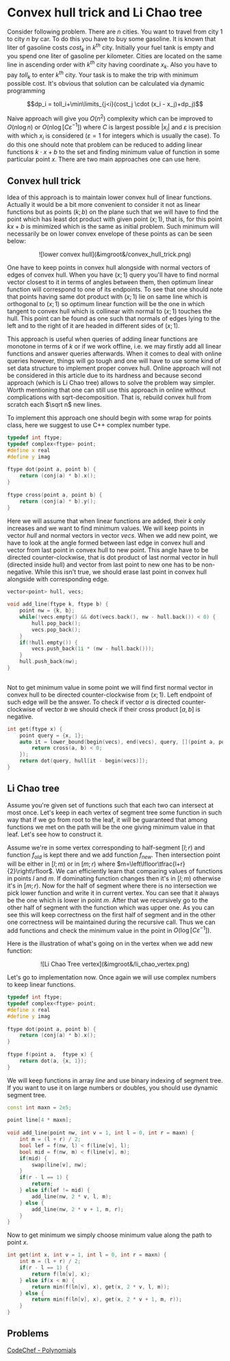 <!--?title Convex hull trick and Li Chao tree -->

# Convex hull trick and Li Chao tree

Consider following problem. There are $n$ cities. You want to travel from city $1$ to city $n$ by car. To do this you have to buy some gasoline. It is known that liter of gasoline costs $cost_k$ in $k^{th}$ city. Initially your fuel tank is empty and you spend one liter of gasoline per kilometer. Cities are located on the same line in ascending order with $k^{th}$ city having coordinate $x_k$. Also you have to pay $toll_k$ to enter $k^{th}$ city. Your task is to make the trip with minimum possible cost. It's obvious that solution can be calculated via dynamic programming

$$dp_i = toll_i+\min\limits_{j<i}(cost_j \cdot (x_i - x_j)+dp_j)$$

Naive approach will give you $O(n^2)$ complexity which can be improved to $O(n \log n)$ or $O(n \log [C \varepsilon^{-1}])$ where $C$ is largest possible $|x_i|$ and $\varepsilon$ is precision with which $x_i$ is considered ($\varepsilon = 1$ for integers which is usually the case). To do this one should note that problem can be reduced to adding linear functions $k \cdot x + b$ to the set and finding minimum value of function in some particular point $x$. There are two main approaches one can use here.

## Convex hull trick

Idea of this approach is to maintain lower convex hull of linear functions. Actually it would be a bit more convenient to consider it not as linear functions but as points $(k;b)$ on the plane such that we will have to find the point which has least dot product with given point $(x;1)$, that is, for this point $kx+b$ is minimized which is the same as initial problem. Such minimum will necessarily be on lower convex envelope of these points as can be seen below:

<center> ![lower convex hull](&imgroot&/convex_hull_trick.png) </center>

One have to keep points in convex hull alongside with normal vectors of edges of convex hull. When you have $(x;1)$ query you'll have to find normal vector closest to it in terms of angles between them, then optimum linear function will correspond to one of its endpoints. To see that one should note that points having same dot product with $(x;1)$ lie on same line which is orthogonal to $(x;1)$ so optimum linear function will be the one in which tangent to convex hull which is collinear with normal to $(x;1)$ touches the hull. This point can be found as one such that normals of edges lying to the left and to the right of it are headed in different sides of $(x;1)$.

This approach is useful when queries of adding linear functions are monotone in terms of $k$ or if we work offline, i.e. we may firstly add all linear functions and answer queries afterwards. When it comes to deal with online queries however, things will go tough and one will have to use some kind of set data structure to implement proper convex hull. Online approach will not be considered in this article due to its hardness and because second approach (which is Li Chao tree) allows to solve the problem way simpler. Worth mentioning that one can still use this approach in online without complications with sqrt-decomposition. That is, rebuild convex hull from scratch each $\sqrt n$ new lines. 

To implement this approach one should begin with some wrap for points class, here we suggest to use C++ complex number type.

```cpp
typedef int ftype;
typedef complex<ftype> point;
#define x real
#define y imag
 
ftype dot(point a, point b) {
	return (conj(a) * b).x();
}
 
ftype cross(point a, point b) {
	return (conj(a) * b).y();
}
```

Here we will assume that when linear functions are added, their $k$ only increases and we want to find minimum values. We will keep points in vector $hull$ and normal vectors in vector $vecs$. When we add new point, we have to look at the angle formed between last edge in convex hull and vector from last point in convex hull to new point. This angle have to be directed counter-clockwise, that is dot product of last normal vector in hull (directed inside hull) and vector from last point to new one has to be non-negative. While this isn't true, we should erase last point in convex hull alongside with corresponding edge.

```cpp
vector<point> hull, vecs;
 
void add_line(ftype k, ftype b) {
    point nw = {k, b};
    while(!vecs.empty() && dot(vecs.back(), nw - hull.back()) < 0) {
        hull.pop_back();
        vecs.pop_back();
    }
    if(!hull.empty()) {
        vecs.push_back(1i * (nw - hull.back()));
    }
    hull.push_back(nw);
}
 
```
Not to get minimum value in some point we will find first normal vector in convex hull to be directed counter-clockwise from $(x;1)$. Left endpoint of such edge will be the answer. To check if vector $a$ is directed counter-clockwise of vector $b$ we should check if their cross product $[a,b]$ is negative.
```cpp
int get(ftype x) {
    point query = {x, 1};
    auto it = lower_bound(begin(vecs), end(vecs), query, [](point a, point b) {
        return cross(a, b) < 0;
    });
    return dot(query, hull[it - begin(vecs)]);
}
```

## Li Chao tree

Assume you're given set of functions such that each two can intersect at most once. Let's keep in each vertex of segment tree some function in such way that if we go from root to the leaf, it will be guaranteed that among functions we met on the path will be the one giving minimum value in that leaf. Let's see how to construct it.

Assume we're in some vertex corresponding to half-segment $[l;r)$ and function $f_{old}$ is kept there and we add function $f_{new}$. Then intersection point will be either in $[l;m)$ or in $[m;r)$ where $m=\left\lfloor\tfrac{l+r}{2}\right\rfloor$. We can efficiently learn that comparing values of functions in points $l$ and $m$. If dominating function changes then it's in $[l;m)$ otherwise it's in $[m;r)$. Now for the half of segment where there is no intersection we pick lower function and write it in current vertex. You can see that it always be the one which is lower in point $m$. After that we recursively go to the other half of segment with the function which was upper one. As you can see this will keep correctness on the first half of segment and in the other one correctness will be maintained during the recursive call. Thus we can add functions and check the minimum value in the point in $O(\log [C\varepsilon^{-1}])$.

Here is the illustration of what's going on in the vertex when we add new function:

<center>![Li Chao Tree vertex](&imgroot&/li_chao_vertex.png)</center>

Let's go to implementation now. Once again we will use complex numbers to keep linear functions.

```cpp
typedef int ftype;
typedef complex<ftype> point;
#define x real
#define y imag
 
ftype dot(point a, point b) {
    return (conj(a) * b).x();
}
 
ftype f(point a,  ftype x) {
    return dot(a, {x, 1});
}
```
We will keep functions in array $line$ and use binary indexing of segment tree. If you want to use it on large numbers or doubles, you should use dynamic segment tree. 
```cpp
const int maxn = 2e5;
 
point line[4 * maxn];
 
void add_line(point nw, int v = 1, int l = 0, int r = maxn) {
    int m = (l + r) / 2;
    bool lef = f(nw, l) < f(line[v], l);
    bool mid = f(nw, m) < f(line[v], m);
    if(mid) {
        swap(line[v], nw);
    }
    if(r - l == 1) {
        return;
    } else if(lef != mid) {
        add_line(nw, 2 * v, l, m);
    } else {
        add_line(nw, 2 * v + 1, m, r);
    }
}
```
Now to get minimum we simply choose minimum value along the path to point $x$.
```cpp
int get(int x, int v = 1, int l = 0, int r = maxn) {
    int m = (l + r) / 2;
    if(r - l == 1) {
        return f(ln[v], x);
    } else if(x < m) {
        return min(f(ln[v], x), get(x, 2 * v, l, m));
    } else {
        return min(f(ln[v], x), get(x, 2 * v + 1, m, r));
    }
}
```

## Problems

[CodeChef - Polynomials](https://www.codechef.com/NOV17/problems/POLY)
